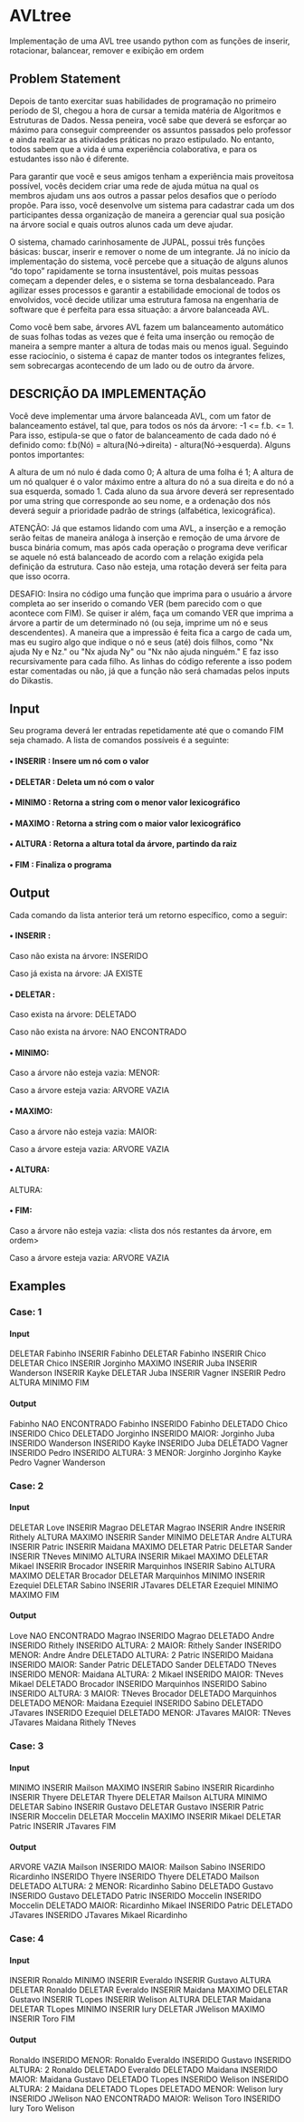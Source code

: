 # AVLtree
Implementação de uma AVL tree usando python com as funções de inserir, rotacionar, balancear, remover e exibição em ordem

## Problem Statement

Depois de tanto exercitar suas habilidades de programação no primeiro período de SI, chegou a hora de cursar a temida matéria de Algoritmos e Estruturas de Dados. Nessa peneira, você sabe que deverá se esforçar ao máximo para conseguir compreender os assuntos passados pelo professor e ainda realizar as atividades práticas no prazo estipulado. No entanto, todos sabem que a vida é uma experiência colaborativa, e para os estudantes isso não é diferente.

Para garantir que você e seus amigos tenham a experiência mais proveitosa possível, vocês decidem criar uma rede de ajuda mútua na qual os membros ajudam uns aos outros a passar pelos desafios que o período propõe. Para isso, você desenvolve um sistema para cadastrar cada um dos participantes dessa organização de maneira a gerenciar qual sua posição na árvore social e quais outros alunos cada um deve ajudar.

O sistema, chamado carinhosamente de JUPAL, possui três funções básicas: buscar, inserir e remover o nome de um integrante. Já no início da implementação do sistema, você percebe que a situação de alguns alunos “do topo” rapidamente se torna insustentável, pois muitas pessoas começam a depender deles, e o sistema se torna desbalanceado. Para agilizar esses processos e garantir a estabilidade emocional de todos os envolvidos, você decide utilizar uma estrutura famosa na engenharia de software que é perfeita para essa situação: a árvore balanceada AVL.

Como você bem sabe, árvores AVL fazem um balanceamento automático de suas folhas todas as vezes que é feita uma inserção ou remoção de maneira a sempre manter a altura de todas mais ou menos igual. Seguindo esse raciocínio, o sistema é capaz de manter todos os integrantes felizes, sem sobrecargas acontecendo de um lado ou de outro da árvore.

## DESCRIÇÃO DA IMPLEMENTAÇÃO

Você deve implementar uma árvore balanceada AVL, com um fator de balanceamento estável, tal que, para todos os nós da árvore: -1 <= f.b. <= 1. Para isso, estipula-se que o fator de balanceamento de cada dado nó é definido como: f.b(Nó) = altura(Nó->direita) - altura(Nó->esquerda). Alguns pontos importantes:

A altura de um nó nulo é dada como 0;
A altura de uma folha é 1;
A altura de um nó qualquer é o valor máximo entre a altura do nó a sua direita e do nó a sua esquerda, somado 1.
Cada aluno da sua árvore deverá ser representado por uma string que corresponde ao seu nome, e a ordenação dos nós deverá seguir a prioridade padrão de strings (alfabética, lexicográfica).

ATENÇÃO: Já que estamos lidando com uma AVL, a inserção e a remoção serão feitas de maneira análoga à inserção e remoção de uma árvore de busca binária comum, mas após cada operação o programa deve verificar se aquele nó está balanceado de acordo com a relação exigida pela definição da estrutura. Caso não esteja, uma rotação deverá ser feita para que isso ocorra.

DESAFIO:  Insira no código uma função que imprima para o usuário a árvore completa ao ser inserido o comando VER (bem parecido com o que acontece com FIM). Se quiser ir além, faça um comando VER <nome> que imprima a árvore a partir de um determinado nó (ou seja, imprime um nó e seus descendentes). A maneira que a impressão é feita fica a cargo de cada um, mas eu sugiro algo que indique o nó e seus (até) dois filhos, como "Nx ajuda Ny e Nz." ou "Nx ajuda Ny" ou "Nx não ajuda ninguém." E faz isso recursivamente para cada filho. As linhas do código referente a isso podem estar comentadas ou não, já que a função não será chamadas pelos inputs do Dikastis.

## Input

Seu programa deverá ler entradas repetidamente até que o comando FIM seja chamado. 
A lista de comandos possíveis é a seguinte:

#### • INSERIR <nome> : Insere um nó com o valor <nome>

#### • DELETAR <nome> : Deleta um nó com o valor <nome>

#### • MINIMO : Retorna a string com o menor valor lexicográfico

#### • MAXIMO : Retorna a string com o maior valor lexicográfico

#### • ALTURA : Retorna a altura total da árvore, partindo da raiz

#### • FIM : Finaliza o programa

## Output

Cada comando da lista anterior terá um retorno específico, como a seguir:

#### • INSERIR <nome>:

Caso <nome> não exista na árvore: <nome> INSERIDO

Caso <nome> já exista na árvore: <nome> JA EXISTE

#### • DELETAR <nome>:

Caso <nome> exista na árvore: <nome> DELETADO

Caso <nome> não exista na árvore: <nome> NAO ENCONTRADO

#### • MINIMO:

Caso a árvore não esteja vazia: MENOR: <nome>

Caso a árvore esteja vazia: ARVORE VAZIA

#### • MAXIMO:

Caso a árvore não esteja vazia: MAIOR: <nome>

Caso a árvore esteja vazia: ARVORE VAZIA

#### • ALTURA:

ALTURA: <alturadaarvore>

#### • FIM:

Caso a árvore não esteja vazia: <lista dos nós restantes da árvore, em ordem>

Caso a árvore esteja vazia: ARVORE VAZIA

## Examples

### Case: 1

#### Input

DELETAR Fabinho
INSERIR Fabinho
DELETAR Fabinho
INSERIR Chico
DELETAR Chico
INSERIR Jorginho
MAXIMO
INSERIR Juba
INSERIR Wanderson
INSERIR Kayke
DELETAR Juba
INSERIR Vagner
INSERIR Pedro
ALTURA
MINIMO
FIM

#### Output

Fabinho NAO ENCONTRADO
Fabinho INSERIDO
Fabinho DELETADO
Chico INSERIDO
Chico DELETADO
Jorginho INSERIDO
MAIOR: Jorginho
Juba INSERIDO
Wanderson INSERIDO
Kayke INSERIDO
Juba DELETADO
Vagner INSERIDO
Pedro INSERIDO
ALTURA: 3
MENOR: Jorginho
Jorginho Kayke Pedro Vagner Wanderson

### Case: 2

#### Input

DELETAR Love
INSERIR Magrao
DELETAR Magrao
INSERIR Andre
INSERIR Rithely
ALTURA
MAXIMO
INSERIR Sander
MINIMO
DELETAR Andre
ALTURA
INSERIR Patric
INSERIR Maidana
MAXIMO
DELETAR Patric
DELETAR Sander
INSERIR TNeves
MINIMO
ALTURA
INSERIR Mikael
MAXIMO
DELETAR Mikael
INSERIR Brocador
INSERIR Marquinhos
INSERIR Sabino
ALTURA
MAXIMO
DELETAR Brocador
DELETAR Marquinhos
MINIMO
INSERIR Ezequiel
DELETAR Sabino
INSERIR JTavares
DELETAR Ezequiel
MINIMO
MAXIMO
FIM

#### Output

Love NAO ENCONTRADO
Magrao INSERIDO
Magrao DELETADO
Andre INSERIDO
Rithely INSERIDO
ALTURA: 2
MAIOR: Rithely
Sander INSERIDO
MENOR: Andre
Andre DELETADO
ALTURA: 2
Patric INSERIDO
Maidana INSERIDO
MAIOR: Sander
Patric DELETADO
Sander DELETADO
TNeves INSERIDO
MENOR: Maidana
ALTURA: 2
Mikael INSERIDO
MAIOR: TNeves
Mikael DELETADO
Brocador INSERIDO
Marquinhos INSERIDO
Sabino INSERIDO
ALTURA: 3
MAIOR: TNeves
Brocador DELETADO
Marquinhos DELETADO
MENOR: Maidana
Ezequiel INSERIDO
Sabino DELETADO
JTavares INSERIDO
Ezequiel DELETADO
MENOR: JTavares
MAIOR: TNeves
JTavares Maidana Rithely TNeves

### Case: 3

#### Input

MINIMO
INSERIR Mailson
MAXIMO
INSERIR Sabino
INSERIR Ricardinho
INSERIR Thyere
DELETAR Thyere
DELETAR Mailson
ALTURA
MINIMO
DELETAR Sabino
INSERIR Gustavo
DELETAR Gustavo
INSERIR Patric
INSERIR Moccelin
DELETAR Moccelin
MAXIMO
INSERIR Mikael
DELETAR Patric
INSERIR JTavares
FIM

#### Output

ARVORE VAZIA
Mailson INSERIDO
MAIOR: Mailson
Sabino INSERIDO
Ricardinho INSERIDO
Thyere INSERIDO
Thyere DELETADO
Mailson DELETADO
ALTURA: 2
MENOR: Ricardinho
Sabino DELETADO
Gustavo INSERIDO
Gustavo DELETADO
Patric INSERIDO
Moccelin INSERIDO
Moccelin DELETADO
MAIOR: Ricardinho
Mikael INSERIDO
Patric DELETADO
JTavares INSERIDO
JTavares Mikael Ricardinho

### Case: 4

#### Input

INSERIR Ronaldo
MINIMO
INSERIR Everaldo
INSERIR Gustavo
ALTURA
DELETAR Ronaldo
DELETAR Everaldo
INSERIR Maidana
MAXIMO
DELETAR Gustavo
INSERIR TLopes
INSERIR Welison
ALTURA
DELETAR Maidana
DELETAR TLopes
MINIMO
INSERIR Iury
DELETAR JWelison
MAXIMO
INSERIR Toro
FIM

#### Output

Ronaldo INSERIDO
MENOR: Ronaldo
Everaldo INSERIDO
Gustavo INSERIDO
ALTURA: 2
Ronaldo DELETADO
Everaldo DELETADO
Maidana INSERIDO
MAIOR: Maidana
Gustavo DELETADO
TLopes INSERIDO
Welison INSERIDO
ALTURA: 2
Maidana DELETADO
TLopes DELETADO
MENOR: Welison
Iury INSERIDO
JWelison NAO ENCONTRADO
MAIOR: Welison
Toro INSERIDO
Iury Toro Welison
